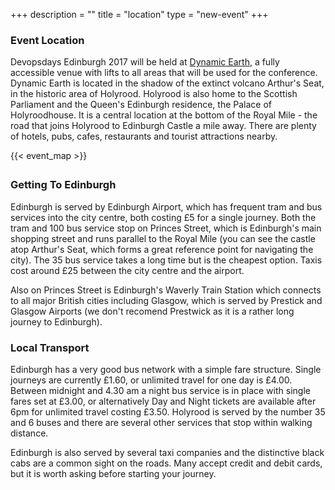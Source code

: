 +++
description = ""
title = "location"
type = "new-event"
+++
### Event Location

Devopsdays Edinburgh 2017 will be held at <a href="http://www.dynamicearth.co.uk" target="_blank">Dynamic Earth</a>, a fully accessible venue with lifts to all areas that will be used for the conference. Dynamic Earth is located in the shadow of the extinct volcano Arthur's Seat, in the historic area of Holyrood. Holyrood is also home to the Scottish Parliament and the Queen's Edinburgh residence, the Palace of Holyroodhouse. It is a central location at the bottom of the Royal Mile - the road that joins Holyrood to Edinburgh Castle a mile away. There are plenty of hotels, pubs, cafes, restaurants and tourist attractions nearby.

<div style="width: 550px; padding-bottom: 5px; margin: 0 auto;">
{{< event_map >}} 
</div>

### Getting To Edinburgh

Edinburgh is served by Edinburgh Airport, which has frequent tram and bus services into the city centre, both costing £5 for a single journey. Both the tram and 100 bus service stop on Princes Street, which is Edinburgh's main shopping street and runs parallel to the Royal Mile (you can see the castle atop Arthur's Seat, which forms a great reference point for navigating the city). The 35 bus service takes a long time but is the cheapest option. Taxis cost around £25 between the city centre and the airport.

Also on Princes Street is Edinburgh's Waverly Train Station which connects to all major British cities including Glasgow, which is served by Prestick and Glasgow Airports (we don't recomend Prestwick as it is a rather long journey to Edinburgh).

### Local Transport

Edinburgh has a very good bus network with a simple fare structure. Single journeys are currently £1.60, or unlimited travel for one day is £4.00. Between midnight and 4.30 am a night bus service is in place with single fares set at £3.00, or alternatively Day and Night tickets are available after 6pm for unlimited travel costing £3.50. Holyrood is served by the number 35 and 6 buses and there are several other services that stop within walking distance.

Edinburgh is also served by several taxi companies and the distinctive black cabs are a common sight on the roads. Many accept credit and debit cards, but it is worth asking before starting your journey.